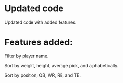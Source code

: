 # Updated code

Updated code with added features.

# Features added:

Filter by player name.

Sort by weight, height, average pick, and alphabetically.

Sort by position; QB, WR, RB, and TE.
